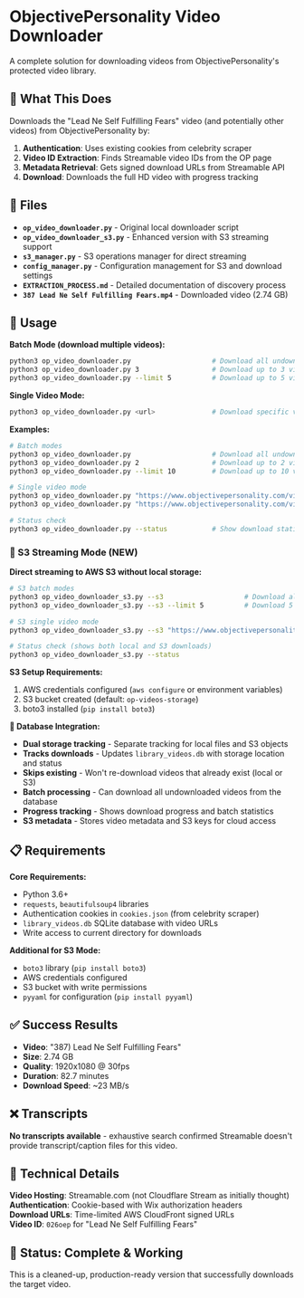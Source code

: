 # ObjectivePersonality Video Downloader

A complete solution for downloading videos from ObjectivePersonality's protected video library.

## 🎯 What This Does

Downloads the "Lead Ne Self Fulfilling Fears" video (and potentially other videos) from ObjectivePersonality by:

1. **Authentication**: Uses existing cookies from celebrity scraper
2. **Video ID Extraction**: Finds Streamable video IDs from the OP page  
3. **Metadata Retrieval**: Gets signed download URLs from Streamable API
4. **Download**: Downloads the full HD video with progress tracking

## 📁 Files

- **`op_video_downloader.py`** - Original local downloader script
- **`op_video_downloader_s3.py`** - Enhanced version with S3 streaming support
- **`s3_manager.py`** - S3 operations manager for direct streaming
- **`config_manager.py`** - Configuration management for S3 and download settings
- **`EXTRACTION_PROCESS.md`** - Detailed documentation of discovery process  
- **`387 Lead Ne Self Fulfilling Fears.mp4`** - Downloaded video (2.74 GB)

## 🚀 Usage

**Batch Mode (download multiple videos):**
```bash
python3 op_video_downloader.py                    # Download all undownloaded videos
python3 op_video_downloader.py 3                  # Download up to 3 videos
python3 op_video_downloader.py --limit 5          # Download up to 5 videos
```

**Single Video Mode:**
```bash
python3 op_video_downloader.py <url>              # Download specific video
```

**Examples:**
```bash
# Batch modes
python3 op_video_downloader.py                    # Download all undownloaded videos
python3 op_video_downloader.py 2                  # Download up to 2 videos
python3 op_video_downloader.py --limit 10         # Download up to 10 videos

# Single video mode
python3 op_video_downloader.py "https://www.objectivepersonality.com/videos/lead-se-self-fulfilling-fears"
python3 op_video_downloader.py "https://www.objectivepersonality.com/videos/shan-typing%3A-selena-gomez"

# Status check
python3 op_video_downloader.py --status           # Show download statistics
```

### 🌟 S3 Streaming Mode (NEW)

**Direct streaming to AWS S3 without local storage:**
```bash
# S3 batch modes
python3 op_video_downloader_s3.py --s3                    # Download all to S3
python3 op_video_downloader_s3.py --s3 --limit 5          # Download 5 videos to S3

# S3 single video mode
python3 op_video_downloader_s3.py --s3 "https://www.objectivepersonality.com/videos/video-name"

# Status check (shows both local and S3 downloads)
python3 op_video_downloader_s3.py --status
```

**S3 Setup Requirements:**
1. AWS credentials configured (`aws configure` or environment variables)
2. S3 bucket created (default: `op-videos-storage`)
3. boto3 installed (`pip install boto3`)

**🔄 Database Integration:**
- **Dual storage tracking** - Separate tracking for local files and S3 objects
- **Tracks downloads** - Updates `library_videos.db` with storage location and status
- **Skips existing** - Won't re-download videos that already exist (local or S3)  
- **Batch processing** - Can download all undownloaded videos from the database
- **Progress tracking** - Shows download progress and batch statistics
- **S3 metadata** - Stores video metadata and S3 keys for cloud access

## 📋 Requirements

**Core Requirements:**
- Python 3.6+
- `requests`, `beautifulsoup4` libraries  
- Authentication cookies in `cookies.json` (from celebrity scraper)
- `library_videos.db` SQLite database with video URLs
- Write access to current directory for downloads

**Additional for S3 Mode:**
- `boto3` library (`pip install boto3`)
- AWS credentials configured
- S3 bucket with write permissions
- `pyyaml` for configuration (`pip install pyyaml`)

## ✅ Success Results

- **Video**: "387) Lead Ne Self Fulfilling Fears"
- **Size**: 2.74 GB  
- **Quality**: 1920x1080 @ 30fps
- **Duration**: 82.7 minutes
- **Download Speed**: ~23 MB/s

## ❌ Transcripts

**No transcripts available** - exhaustive search confirmed Streamable doesn't provide transcript/caption files for this video.

## 🔧 Technical Details

**Video Hosting**: Streamable.com (not Cloudflare Stream as initially thought)  
**Authentication**: Cookie-based with Wix authorization headers  
**Download URLs**: Time-limited AWS CloudFront signed URLs  
**Video ID**: `026oep` for "Lead Ne Self Fulfilling Fears"

## 🎉 Status: Complete & Working

This is a cleaned-up, production-ready version that successfully downloads the target video.
